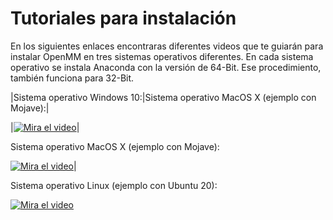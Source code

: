 # Tutoriales para instalación


En los siguientes enlaces encontraras diferentes videos que te guiarán para instalar OpenMM en tres sistemas operativos diferentes. En cada sistema operativo
se instala Anaconda con la versión de 64-Bit. Ese procedimiento, también funciona para 32-Bit.

|Sistema operativo Windows 10:|Sistema operativo MacOS X (ejemplo con Mojave):|

|[![Mira el video](https://i1.ytimg.com/vi/H_ze1cBVlms/hqdefault.jpg)](https://youtu.be/H_ze1cBVlms)|

Sistema operativo MacOS X (ejemplo con Mojave):

[![Mira el video](https://i1.ytimg.com/vi/3wS_Guzgr0w/hqdefault.jpg)](https://youtu.be/3wS_Guzgr0w)|

Sistema operativo Linux (ejemplo con Ubuntu 20):

[![Mira el video](https://i1.ytimg.com/vi/dlSdfcKcpn0/hqdefault.jpg)](https://youtu.be/dlSdfcKcpn0)


